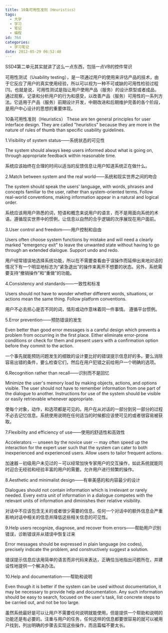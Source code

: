 ```yaml
---
title: 10条可用性准则（Heuristics）
tags:
  - 大学
  - 学习
  - 笔记
  - 编程
id: 764
categories:
  - 学习笔记
date: 2012-05-29 06:52:48
---
```


SSD4第二单元其实就讲了这么一点东西，包括一点VB的控件常识

可用性测试（Usability testing），是一项通过用户的使用来评估产品的技术，由于它反应了用户的真实使用经验，所以可以视为一种不可或缺的可用性检验过程[1]。也就是说，可用性测试是指让用户使用产品（服务）的设计原型或者成品，通过观察，记录和分析用户的行为和感受，以改善产品（服务）可用性的一系列方法。它适用于产品（服务）前期设计开发，中期改进和后期维护完善的各个阶段，是用户中心设计的思想的重要体现。

10条可用性准则（Heuristics）
These are ten general principles for user interface design. They are called "heuristics" because they are more in the nature of rules of thumb than specific usability guidelines.

1.Visibility of system status——系统状态的可见性

The system should always keep users informed about what is going on, through appropriate feedback within reasonable time.

系统应该始终在合理的时间以适当的反馈信息让用户知道系统正在做什么。

2.Match between system and the real world——系统和现实世界之间的吻合

The system should speak the users' language, with words, phrases and concepts familiar to the user, rather than system-oriented terms. Follow real-world conventions, making information appear in a natural and logical order.

系统应该用用户熟悉的词，短语和概念来说用户的语言，而不是用面向系统的术语。遵循现实世界中的惯例，让信息以自然的合乎逻辑的次序展现在用户面前。

3.User control and freedom——用户控制和自由

Users often choose system functions by mistake and will need a clearly marked "emergency exit" to leave the unwanted state without having to go through an extended dialogue. Support undo and redo.

用户经常错误地选择系统功能，所以在不需要查看由于误操作而延伸出来地对话的情况下有一个明显地标志为“紧急退出”的操作来离开不想要的状态。另外，系统需要支持“撤销操作”和“重做”的功能。

4.Consistency and standards——一致性和标准

Users should not have to wonder whether different words, situations, or actions mean the same thing. Follow platform conventions.

用户不必去担心是否不同的词，情形或动作意味着同一件事情。 遵循平台惯例。

5.Error prevention——预防错误的发生

Even better than good error messages is a careful design which prevents a problem from occurring in the first place. Either eliminate error-prone conditions or check for them and present users with a confirmation option before they commit to the action.

一个事先就能预防问题发生的细致的设计要比好的错误提示信息好的多。要么消除容易出错的条件，要么检查它们，然后在用户犯错之前给用户一个明确的选项。

6.Recognition rather than recall——识别而不是回忆

Minimize the user's memory load by making objects, actions, and options visible. The user should not have to remember information from one part of the dialogue to another. Instructions for use of the system should be visible or easily retrievable whenever appropriate.

使每个对象，动作，和选项都是可见的。用户在从对话的一部分到另一部分的过程不必去记忆信息。系统使用说明在任何适当的时候都应该使可见的或者很容易被获取。

7.Flexibility and efficiency of use——使用的舒适性和高效性

Accelerators -- unseen by the novice user -- may often speed up the interaction for the expert user such that the system can cater to both inexperienced and experienced users. Allow users to tailor frequent actions.

加速器－初级用户未见过的－可以经常加快专家用户的交互操作，如此系统就能同时迎合无经验和经验丰富的用户的需要。允许用户进行频繁的操作。

8.Aesthetic and minimalist design——有审美感的和内容最少的设计

Dialogues should not contain information which is irrelevant or rarely needed. Every extra unit of information in a dialogue competes with the relevant units of information and diminishes their relative visibility.

对话中不应该包含无关的或者很少需要的信息。任何一个对话中的额外信息会严重影响对话中相关的信息并降低这些相关信息的可见性。

9.Help users recognize, diagnose, and recover from errors——帮助用户识别错误，诊断错误并从错误中恢复过来

Error messages should be expressed in plain language (no codes), precisely indicate the problem, and constructively suggest a solution.

错误提示信息应该用简单的语言而非代码来表达，正确恰当地指出问题所在，并建设性地提供一个解决办法。

10.Help and documentation——帮助和说明

Even though it is better if the system can be used without documentation, it may be necessary to provide help and documentation. Any such information should be easy to search, focused on the user's task, list concrete steps to be carried out, and not be too large.

虽然系统最好是可以让用户不需要任何说明就能使用，但是提供一个帮助和说明的功能还是有必要的。注重与用户的任务，任何这样的信息都要很容易的就可以被用户找到，列出明确的步骤去实现这些操作，而且篇幅不要太长。